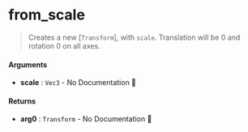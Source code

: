 # from\_scale

>  Creates a new [`Transform`], with `scale`. Translation will be 0 and rotation 0 on
>  all axes.

#### Arguments

- **scale** : `Vec3` \- No Documentation 🚧

#### Returns

- **arg0** : `Transform` \- No Documentation 🚧